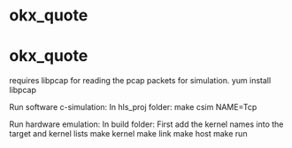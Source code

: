 # okx_quote
# okx_quote

requires libpcap for reading the pcap packets for simulation. yum install libpcap

Run software c-simulation:
In hls_proj folder:
  make csim NAME=Tcp

Run hardware emulation:
In build folder:
  First add the kernel names into the target and kernel lists
  make kernel
  make link
  make host
  make run
